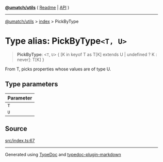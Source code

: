 [**@umatch/utils**](../../README.md) ( [Readme](../../README.md) \| [API](../../API.md) )

---

[@umatch/utils](../../API.md) > [index](../README.md) > PickByType

# Type alias: PickByType`<T, U>`

> **PickByType**: \<`T`, `U`\> \{ [K in keyof T as T[K] extends U \| undefined ? K : never]: T[K] }

From T, picks properties whose values are of type U.

## Type parameters

| Parameter |
| :-------- |
| `T`       |
| `U`       |

## Source

[src/index.ts:67](https://github.com/umatch-oficial/utils/blob/fe3e40a/src/index.ts#L67)

---

Generated using [TypeDoc](https://typedoc.org/) and [typedoc-plugin-markdown](https://www.npmjs.com/package/typedoc-plugin-markdown)
